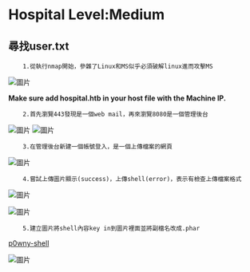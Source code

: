  Hospital   Level:Medium 
 ===
尋找user.txt
---

        1.從執行nmap開始，參雜了Linux和MS似乎必須破解linux進而攻擊MS
        
![圖片](https://github.com/favorite986141/jamescao/assets/125249893/08b08ee1-d901-4ff1-a3c5-ef97a42c2f90)

**Make sure add hospital.htb in your host file with the Machine IP.**
       
        2.首先瀏覽443發現是一個web mail，再來瀏覽8080是一個管理後台

![圖片](https://github.com/favorite986141/jamescao/assets/125249893/579e673d-3576-4f71-885a-514671f70e3c)
![圖片](https://github.com/favorite986141/jamescao/assets/125249893/30f7cc70-d7e1-4653-845e-cc5b824be4a4)

        3.在管理後台新建一個帳號登入，是一個上傳檔案的網頁

![圖片](https://github.com/favorite986141/jamescao/assets/125249893/3dc803ce-b1a5-445c-bb7d-b2865493a1c0)

        4.嘗試上傳圖片顯示(success)，上傳shell(error)，表示有檢查上傳檔案格式
![圖片](https://github.com/favorite986141/jamescao/assets/125249893/3a187ba4-4909-491a-b3a4-1b7ce2ff4f62)

![圖片](https://github.com/favorite986141/jamescao/assets/125249893/3ffc1f3f-0ce9-46ec-9812-6d5ec621d10d)

        5.建立圖片將shell內容key in到圖片裡面並將副檔名改成.phar
[p0wny-shell](https://github.com/flozz/p0wny-shell?source=post_page-----887fd3d6fee9--------------------------------) 

![圖片](https://github.com/favorite986141/jamescao/assets/125249893/2ec5195f-24d4-4f4f-a27e-7529ae92e038)
